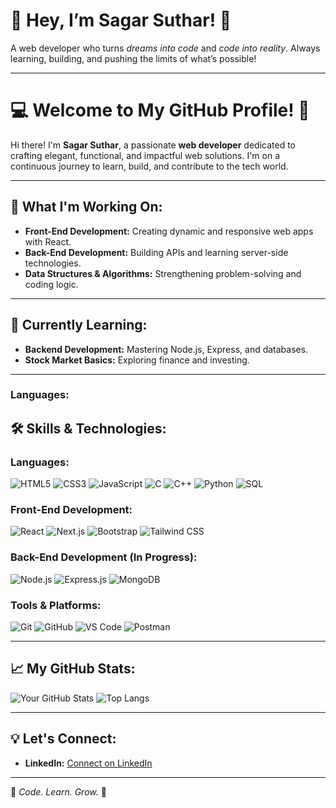# 👋 Hey, I’m Sagar Suthar! 🚀  
A web developer who turns *dreams into code* and *code into reality*. Always learning, building, and pushing the limits of what’s possible!

---

# 💻 Welcome to My GitHub Profile! 🚀

Hi there! I'm **Sagar Suthar**, a passionate **web developer** dedicated to crafting elegant, functional, and impactful web solutions. I'm on a continuous journey to learn, build, and contribute to the tech world. 

---

## 🔭 What I'm Working On:
- **Front-End Development:** Creating dynamic and responsive web apps with React.
- **Back-End Development:** Building APIs and learning server-side technologies.
- **Data Structures & Algorithms:** Strengthening problem-solving and coding logic.

---

## 🌱 Currently Learning:
- **Backend Development:** Mastering Node.js, Express, and databases.
- **Stock Market Basics:** Exploring finance and investing.

---

### **Languages:**
## 🛠️ Skills & Technologies:

### **Languages:**
![HTML5](https://img.shields.io/badge/-HTML5-E34F26?logo=html5&logoColor=white&style=flat)
![CSS3](https://img.shields.io/badge/-CSS3-1572B6?logo=css3&logoColor=white&style=flat)
![JavaScript](https://img.shields.io/badge/-JavaScript-F7DF1E?logo=javascript&logoColor=black&style=flat)
![C](https://img.shields.io/badge/-C-A8B9CC?logo=c&logoColor=black&style=flat)
![C++](https://img.shields.io/badge/-C++-00599C?logo=c%2B%2B&logoColor=white&style=flat)
![Python](https://img.shields.io/badge/-Python-3776AB?logo=python&logoColor=white&style=flat)
![SQL](https://img.shields.io/badge/-SQL-336791?logo=postgresql&logoColor=white&style=flat)

### **Front-End Development:**
![React](https://img.shields.io/badge/-React-61DAFB?logo=react&logoColor=black&style=flat)
![Next.js](https://img.shields.io/badge/-Next.js-000000?logo=next.js&logoColor=white&style=flat)
![Bootstrap](https://img.shields.io/badge/-Bootstrap-7952B3?logo=bootstrap&logoColor=white&style=flat)
![Tailwind CSS](https://img.shields.io/badge/-TailwindCSS-06B6D4?logo=tailwindcss&logoColor=white&style=flat)

### **Back-End Development (In Progress):**
![Node.js](https://img.shields.io/badge/-Node.js-339933?logo=node.js&logoColor=white&style=flat)
![Express.js](https://img.shields.io/badge/-Express.js-000000?logo=express&logoColor=white&style=flat)
![MongoDB](https://img.shields.io/badge/-MongoDB-47A248?logo=mongodb&logoColor=white&style=flat)

### **Tools & Platforms:**
![Git](https://img.shields.io/badge/-Git-F05032?logo=git&logoColor=white&style=flat)
![GitHub](https://img.shields.io/badge/-GitHub-181717?logo=github&logoColor=white&style=flat)
![VS Code](https://img.shields.io/badge/-VSCode-007ACC?logo=visualstudiocode&logoColor=white&style=flat)
![Postman](https://img.shields.io/badge/-Postman-FF6C37?logo=postman&logoColor=white&style=flat)


---

## 📈 My GitHub Stats:
![Your GitHub Stats](https://github-readme-stats.vercel.app/api?username=sagarsuthar2362&show_icons=true&theme=radical)
![Top Langs](https://github-readme-stats.vercel.app/api/top-langs/?username=sagarsuthar2362&layout=compact&theme=radical)

---

## 💡 Let's Connect:
- **LinkedIn:** [Connect on LinkedIn](https://www.linkedin.com/in/sagar-suthar-6a7b8a24b/)

---

🌟 *Code. Learn. Grow.* 🌟
